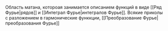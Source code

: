Область матана, котороая занимается описанием функций в виде [[Ряд Фурье|рядов]] и [[Интеграл Фурье|интегралов Фурье]]. Всякие приколы с разложением в гармонические функкции, [[Преобразование Фурье|преобразования Фурье]]
